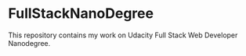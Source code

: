# FullStackNanoDegree
This repository contains my work on Udacity Full Stack Web Developer Nanodegree. 
